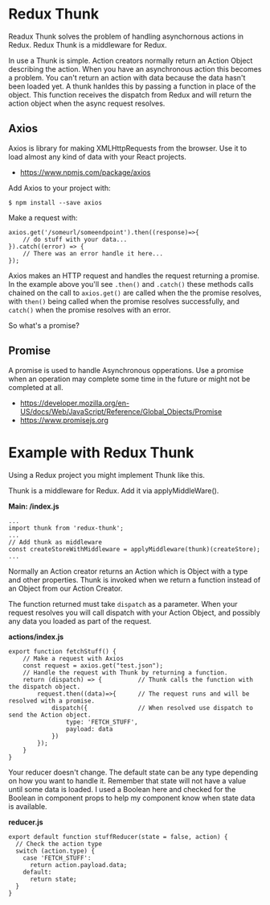 # Redux Thunk

Readux Thunk solves the problem of handling asynchornous actions in Redux. Redux Thunk is
a middleware for Redux. 

In use a Thunk is simple. Action creators normally return an Action Object describing 
the action. When you have an asynchronous action this becomes a problem. You can't return an action
with data because the data hasn't been loaded yet. A thunk hanldes this by passing a function in place
of the object. This function receives the dispatch from Redux and will return the action object when 
the async request resolves.

## Axios 

Axios is library for making XMLHttpRequests from the browser. Use it to load almost any kind of data 
with your React projects. 

- https://www.npmjs.com/package/axios

Add Axios to your project with: 

`$ npm install --save axios`

Make a request with: 

```
axios.get('/someurl/someendpoint').then((response)=>{
    // do stuff with your data...
}).catch((error) => {
    // There was an error handle it here...
});
```

Axios makes an HTTP request and handles the request returning a promise. In the example above you'll 
see `.then()` and `.catch()` these methods calls chained on the call to `axios.get()` are called 
when the the promise resolves, with `then()` being called when the promise resolves successfully, 
and `catch()` when the promise resolves with an error. 

So what's a promise? 

## Promise 

A promise is used to handle Asynchronous opperations. Use a promise when an operation may complete 
some time in the future or might not be completed at all. 

- https://developer.mozilla.org/en-US/docs/Web/JavaScript/Reference/Global_Objects/Promise
- https://www.promisejs.org 

# Example with Redux Thunk

Using a Redux project you might implement Thunk like this.  

Thunk is a middleware for Redux. Add it via applyMiddleWare().

**Main: /index.js**

```
...
import thunk from 'redux-thunk';
...
// Add thunk as middleware 
const createStoreWithMiddleware = applyMiddleware(thunk)(createStore);
...
```

Normally an Action creator returns an Action which is Object with a type and other properties. 
Thunk is invoked when we return a function instead of an Object from our Action Creator. 

The function returned must take `dispatch` as a parameter. When your request resolves you will call 
dispatch with your Action Object, and possibly any data you loaded as part of the request. 

**actions/index.js**

```
export function fetchStuff() {
    // Make a request with Axios
    const request = axios.get("test.json");
    // Handle the request with Thunk by returning a function. 
    return (dispatch) => {          // Thunk calls the function with the dispatch object.
        request.then((data)=>{      // The request runs and will be resolved with a promise. 
            dispatch({              // When resolved use dispatch to send the Action object.
                type: 'FETCH_STUFF',
                payload: data
            })
        });
    }
}
```

Your reducer doesn't change. The default state can be any type depending on how you want to handle
it. Remember that state will not have a value until some data is loaded. I used a Boolean here 
and checked for the Boolean in component props to help my component know when state data is 
available. 

**reducer.js**

```
export default function stuffReducer(state = false, action) {
  // Check the action type
  switch (action.type) {
    case 'FETCH_STUFF':
      return action.payload.data;
    default:
      return state;
  }
}
```

